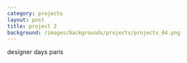 ```yaml
---
category: projects
layout: post
title: project 2
background: /images/backgrounds/projects/projects_04.png
---
```

designer days paris